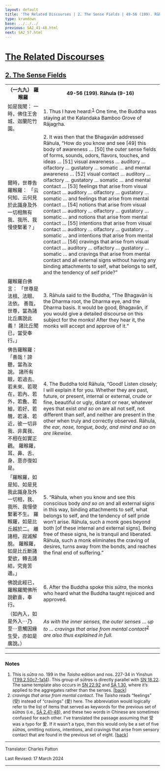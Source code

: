 ```yaml
---
layout: default
title: 'The Related Discourses | 2. The Sense Fields | 49-56 (199). Rāhula (9-16)'
type: kramdown
base: ../../../
previous: SA2_41-48.html
next: SA2_57.html
---
```


<h1><a href='(../index.html)'>The Related Discourses</a></h1>
<h2><a href='index.html'>2. The Sense Fields</a></h2>

<table class="trans">
  <th class='ch'>（一九九） 羅睺羅</th>
  <th class='en'>49-56 (199). Rāhula (9-16)</th>
  <tr>
    <td title='t99.2.50c27'>如是我聞： 一時，佛住王舍城、迦蘭陀竹園。</td>
    <td id='p1'>1. Thus I have heard:<sup id="ref1"><a href="#n1">1</a></sup> One time, the Buddha was staying at the Kalandaka Bamboo Grove of Rājagṛha.</td>
  </tr>
  <tr>
    <td title='t99.2.50c28'>爾時，世尊告羅睺羅： 「云何知、云何見於此識身及外一切相無有我、我所、我慢使繫著？」</td>
    <td id='p2'>2. It was then that the Bhagavān addressed Rāhula, “How do you know and see [49] this body of awareness … [50] the outer sense fields of forms, sounds, odors, flavors, touches, and ideas … [51] visual awareness … auditory … olfactory … gustatory … somatic … and mental awareness … [52] visual contact … auditory … olfactory … gustatory … somatic … and mental contact … [53] feelings that arise from visual contact … auditory … olfactory … gustatory … somatic … and feelings that arise from mental contact … [54] notions that arise from visual contact … auditory … olfactory … gustatory … somatic … and notions that arise from mental contact … [55] intentions that arise from visual contact … auditory … olfactory … gustatory … somatic … and intentions that arise from mental contact … [56] cravings that arise from visual contact … auditory … olfactory … gustatory … somatic … and cravings that arise from mental contact and all external signs without having any binding attachments to self, what belongs to self, and the tendency of self pride?”</td>
  </tr>
  <tr>
    <td title='t99.2.51a1'>羅睺羅白佛言： 「世尊是法根、法眼、法依。 善哉，世尊，當為諸比丘廣說此義！ 諸比丘聞已，當受奉行。」</td>
    <td id='p3'>3. Rāhula said to the Buddha, “The Bhagavān is the Dharma root, the Dharma eye, and the Dharma basis. It would be good, Bhagavān, if you would give a detailed discourse on this subject for the monks! After they hear it, the monks will accept and approve of it.”</td>
  </tr>
  <tr>
    <td title='t99.2.51a3'>佛告羅睺羅： 「善哉！諦聽，當為汝說。 諸所有眼，若過去、若未來、若現在，若內、若外，若麁、若細，若好、若醜，若遠、若近，彼一切非我、非異我、不相在如實正觀。 羅睺羅，耳、鼻、舌、身、意亦復如是。</td>
    <td id='p4'>4. The Buddha told Rāhula, “Good! Listen closely; I will explain it for you. Whether they are past, future, or present, internal or external, crude or fine, beautiful or ugly, distant or near, whatever eyes that exist <em>and so on</em> are all not self, not different than self, and neither are present in the other when truly and correctly observed. Rāhula, <em>the ear, nose, tongue, body, and mind and so on are likewise</em>.</td>
  </tr>
  <tr>
    <td title='t99.2.51a7'>「羅睺羅，如是知、如是見我此識身及外一切相，我、我所、我慢使繫著不生。 羅睺羅，如是比丘越於二。 離諸相，寂滅解脫。 羅睺羅，如是比丘斷諸愛欲，轉去諸結，究竟苦邊。」</td>
    <td id='p5'>5. “Rāhula, when you know and see this conscious body <em>and so on</em> and all external signs in this way, binding attachments to self, what belongs to self, and the tendency of self pride won’t arise. Rāhula, such a monk goes beyond both [of these internal and external signs]. Being free of these signs, he is tranquil and liberated. Rāhula, such a monk eliminates the craving of desires, turns away from the bonds, and reaches the final end of suffering.”</td>
  </tr>
  <tr>
    <td title='t99.2.51a11'>佛說此經已，羅睺羅聞佛所說歡喜，奉行。</td>
    <td id='p6'>6. After the Buddha spoke this <em>sūtra</em>, the monks who heard what the Buddha taught rejoiced and approved.</td>
  </tr>
  <tr>
    <td title='t99.2.51a13'>（如內入，如是外入⋯乃至⋯意觸因緣生受，亦如是廣說。）</td>
    <td><em>As with the inner senses, the outer senses … up to … cravings that arise from mental contact<sup id="ref2"><a href="#n2">2</a></sup> are also thus explained in full.</em></td>
  </tr>
</table>

<hr/>

<h3 id="notes">Notes</h3>

<ol>
<li id="n1">This is <em>sūtra</em> no. 199 in the <cite>Taisho</cite> edition and nos. 227-34 in Yinshun (<a href="https://cbetaonline.dila.edu.tw/zh/T02n0099_p0050c27" target="_blank">T99.2.50c7-1a14</a>). This group of <em>sūtra</em>s is directly parallel with <a href="https://suttacentral.net/sn18.22" target="_blank">SN 18.22</a>. The same template also occurs in <a href="https://suttacentral.net/sn22.92" target="_blank">SN 22.92</a> and <a href="../01/SA1_30.html" target="_blank">SĀ 1.30</a>, where it’s applied to the aggregates rather than the senses. [<a href="#ref1">back</a>]</li>
<li id="n2"><em>cravings that arise from mental contact</em>. The <cite>Taisho</cite> reads “feelings” (受) instead of “cravings” (愛) here. The abbreviation would logically refer to the list of items that served as keywords for the previous set of <em>sūtra</em>s (i.e., <a href="../02/SA2_41-48.html" target="_blank">SĀ 2.41-48</a>), and these two words in Chinese are sometimes confused for each other. I’ve translated the passage assuming that 受 was a typo for 愛. If it wasn’t a typo, then this would only be a set of five <em>sūtra</em>s, omitting notions, intentions, and cravings that arise from sensory contact that are found in the previous set of eight. [<a href="#ref2">back</a>]</li>
</ol>
<hr/>

<p class="translator">Translator: Charles Patton</p>
<p class='revised'>Last Revised: 17 March 2024</p>

<hr/>